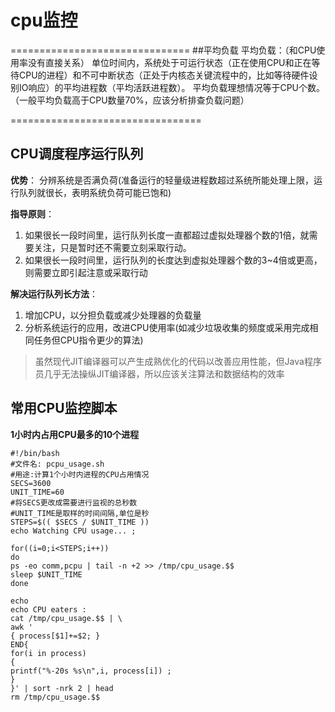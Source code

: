 # cpu监控
===============================
##平均负载
平均负载：（和CPU使用率没有直接关系）
    单位时间内，系统处于可运行状态（正在使用CPU和正在等待CPU的进程）和不可中断状态（正处于内核态关键流程中的，比如等待硬件设别IO响应）的平均进程数（平均活跃进程数）。
    平均负载理想情况等于CPU个数。（一般平均负载高于CPU数量70%，应该分析排查负载问题）


=================================
## CPU调度程序运行队列
**优势**：
  分辨系统是否满负荷(准备运行的轻量级进程数超过系统所能处理上限，运行队列就很长，表明系统负荷可能已饱和)<br>

**指导原则**：
1. 如果很长一段时间里，运行队列长度一直都超过虚拟处理器个数的1倍，就需要关注，只是暂时还不需要立刻采取行动。
2. 如果很长一段时间里，运行队列的长度达到虚拟处理器个数的3~4倍或更高，则需要立即引起注意或采取行动<br>

**解决运行队列长方法**：
1. 增加CPU，以分担负载或减少处理器的负载量
2. 分析系统运行的应用，改进CPU使用率(如减少垃圾收集的频度或采用完成相同任务但CPU指令更少的算法)

> 虽然现代JIT编译器可以产生成熟优化的代码以改善应用性能，但Java程序员几乎无法操纵JIT编译器，所以应该关注算法和数据结构的效率


常用CPU监控脚本
--------------------------
**1小时内占用CPU最多的10个进程**
```
#!/bin/bash
#文件名: pcpu_usage.sh
#用途:计算1个小时内进程的CPU占用情况
SECS=3600
UNIT_TIME=60
#将SECS更改成需要进行监视的总秒数
#UNIT_TIME是取样的时间间隔,单位是秒
STEPS=$(( $SECS / $UNIT_TIME ))
echo Watching CPU usage... ;

for((i=0;i<STEPS;i++))
do
ps -eo comm,pcpu | tail -n +2 >> /tmp/cpu_usage.$$
sleep $UNIT_TIME
done

echo
echo CPU eaters :
cat /tmp/cpu_usage.$$ | \
awk '
{ process[$1]+=$2; }
END{
for(i in process)
{
printf("%-20s %s\n",i, process[i]) ;
}
}' | sort -nrk 2 | head
rm /tmp/cpu_usage.$$
```
